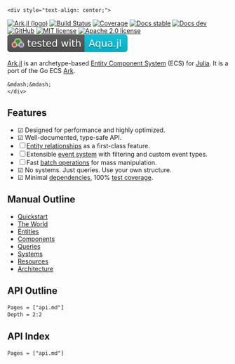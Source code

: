 ```@raw html
<div style="text-align: center;">
```

[![Ark.jl (logo)](https://github.com/user-attachments/assets/efd131c8-cadf-434e-9994-c02f5914f2fa)](https://github.com/mlange-42/ark.jl)
[![Build Status](https://github.com/mlange-42/Ark.jl/actions/workflows/CI.yml/badge.svg?branch=main)](https://github.com/mlange-42/Ark.jl/actions/workflows/CI.yml?query=branch%3Amain)
[![Coverage](https://codecov.io/gh/mlange-42/Ark.jl/branch/main/graph/badge.svg)](https://codecov.io/gh/mlange-42/Ark.jl)
[![Docs stable](https://img.shields.io/badge/docs-stable-blue?logo=julia)](https://mlange-42.github.io/Ark.jl/stable/)
[![Docs dev](https://img.shields.io/badge/docs-dev-blue?logo=julia)](https://mlange-42.github.io/Ark.jl/dev/)
[![GitHub](https://img.shields.io/badge/github-repo-blue?logo=github)](https://github.com/mlange-42/ark)
[![MIT license](https://img.shields.io/badge/MIT-brightgreen?label=license)](https://github.com/mlange-42/ark/blob/main/LICENSE-MIT)
[![Apache 2.0 license](https://img.shields.io/badge/Apache%202.0-brightgreen?label=license)](https://github.com/mlange-42/ark/blob/main/LICENSE-APACHE)
[![Aqua QA](https://raw.githubusercontent.com/JuliaTesting/Aqua.jl/master/badge.svg)](https://github.com/JuliaTesting/Aqua.jl)

[Ark.jl](https://github.com/mlange-42/Ark.jl) is an archetype-based [Entity Component System](https://en.wikipedia.org/wiki/Entity_component_system) (ECS) for [Julia](https://julialang.org/).
It is a port of the Go ECS [Ark](https://github.com/mlange-42/ark).

```@raw html
&mdash;&mdash;
</div>
```

## Features

- ☑ Designed for performance and highly optimized.
- ☑ Well-documented, type-safe API.
- ☐ [Entity relationships](https://mlange-42.github.io/ark/relations/) as a first-class feature.
- ☐ Extensible [event system](https://mlange-42.github.io/ark/events/) with filtering and custom event types.
- ☐ Fast [batch operations](https://mlange-42.github.io/ark/batch/) for mass manipulation.
- ☑ No systems. Just queries. Use your own structure.
- ☑ Minimal [dependencies](https://github.com/mlange-42/Ark.jl/blob/main/Project.toml), 100% [test coverage](https://app.codecov.io/github/mlange-42/ark.jl).

## Manual Outline

- [Quickstart](@ref)
- [The World](@ref)
- [Entities](@ref)
- [Components](@ref)
- [Queries](@ref)
- [Systems](@ref)
- [Resources](@ref)
- [Architecture](@ref)

## API Outline

```@contents
Pages = ["api.md"]
Depth = 2:2
```

## API Index

```@index
Pages = ["api.md"]
```
